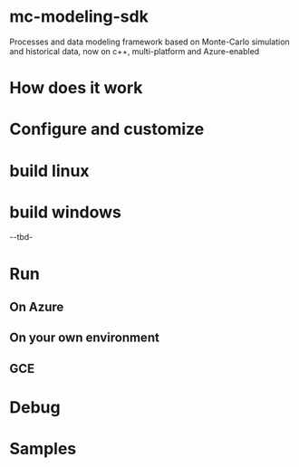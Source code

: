 # mc-modeling-sdk
Processes and data modeling framework based on Monte-Carlo simulation and historical data, now on c++, multi-platform and Azure-enabled

# How does it work
# Configure and customize

# build linux
# build windows
--tbd-

# Run
## On Azure
## On your own environment
## GCE

# Debug
# Samples
